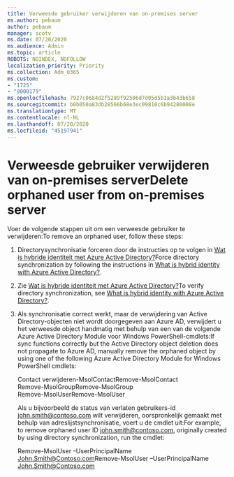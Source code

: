 ```yaml
---
title: Verweesde gebruiker verwijderen van on-premises server
ms.author: pebaum
author: pebaum
manager: scotv
ms.date: 07/20/2020
ms.audience: Admin
ms.topic: article
ROBOTS: NOINDEX, NOFOLLOW
localization_priority: Priority
ms.collection: Adm_O365
ms.custom:
- "1725"
- "9000179"
ms.openlocfilehash: 7927c0684d2f5289f92506d7d05d5b1a3b43b658
ms.sourcegitcommit: b0b050a83db28566b68e3ec09810c6b94280008e
ms.translationtype: MT
ms.contentlocale: nl-NL
ms.lasthandoff: 07/20/2020
ms.locfileid: "45197941"
---
```

# <a name="delete-orphaned-user-from-on-premises-server"></a><span data-ttu-id="3e293-102">Verweesde gebruiker verwijderen van on-premises server</span><span class="sxs-lookup"><span data-stu-id="3e293-102">Delete orphaned user from on-premises server</span></span>

<span data-ttu-id="3e293-103">Voer de volgende stappen uit om een verweesde gebruiker te verwijderen:</span><span class="sxs-lookup"><span data-stu-id="3e293-103">To remove an orphaned user, follow these steps:</span></span>

1. <span data-ttu-id="3e293-104">Directorysynchronisatie forceren door de instructies op te volgen in [Wat is hybride identiteit met Azure Active Directory?](https://technet.microsoft.com/library/jj151771.aspx#bkmk_synchronizedirectories)</span><span class="sxs-lookup"><span data-stu-id="3e293-104">Force directory synchronization by following the instructions in [What is hybrid identity with Azure Active Directory?](https://technet.microsoft.com/library/jj151771.aspx#bkmk_synchronizedirectories).</span></span>

2. <span data-ttu-id="3e293-105">Zie [Wat is hybride identiteit met Azure Active Directory?](https://technet.microsoft.com/library/jj151797.aspx)</span><span class="sxs-lookup"><span data-stu-id="3e293-105">To verify directory synchronization, see [What is hybrid identity with Azure Active Directory?](https://technet.microsoft.com/library/jj151797.aspx).</span></span>

3. <span data-ttu-id="3e293-106">Als synchronisatie correct werkt, maar de verwijdering van Active Directory-objecten niet wordt doorgegeven aan Azure AD, verwijdert u het verweesde object handmatig met behulp van een van de volgende Azure Active Directory Module voor Windows PowerShell-cmdlets:</span><span class="sxs-lookup"><span data-stu-id="3e293-106">If sync functions correctly but the Active Directory object deletion does not propagate to Azure AD, manually remove the orphaned object by using one of the following Azure Active Directory Module for Windows PowerShell cmdlets:</span></span>

    <span data-ttu-id="3e293-107">Contact verwijderen-MsolContact</span><span class="sxs-lookup"><span data-stu-id="3e293-107">Remove-MsolContact</span></span>  
    <span data-ttu-id="3e293-108">Remove-MsolGroup</span><span class="sxs-lookup"><span data-stu-id="3e293-108">Remove-MsolGroup</span></span>  
    <span data-ttu-id="3e293-109">Remove-MsolUser</span><span class="sxs-lookup"><span data-stu-id="3e293-109">Remove-MsolUser</span></span>

    <span data-ttu-id="3e293-110">Als u bijvoorbeeld de status van verlaten gebruikers-id john.smith@contoso.com wilt verwijderen, oorspronkelijk gemaakt met behulp van adreslijstsynchronisatie, voert u de cmdlet uit:</span><span class="sxs-lookup"><span data-stu-id="3e293-110">For example, to remove orphaned user ID john.smith@contoso.com, originally created by using directory synchronization, run the cmdlet:</span></span>

    <span data-ttu-id="3e293-111">Remove-MsolUser –UserPrincipalName John.Smith@Contoso.com</span><span class="sxs-lookup"><span data-stu-id="3e293-111">Remove-MsolUser –UserPrincipalName John.Smith@Contoso.com</span></span>